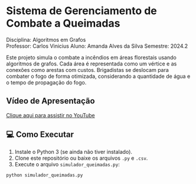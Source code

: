 # Sistema de Gerenciamento de Combate a Queimadas

Disciplina: Algoritmos em Grafos  
Professor: Carlos Vinicius 
Aluno: Amanda Alves da Silva
Semestre: 2024.2  


Este projeto simula o combate a incêndios em áreas florestais usando algoritmos de grafos. 
Cada área é representada como um vértice e as conexões como arestas com custos. 
Brigadistas se deslocam para combater o fogo de forma otimizada, considerando a quantidade de água e o tempo de propagação do fogo.


## Vídeo de Apresentação


[Clique aqui para assistir no YouTube]()



## 💻 Como Executar

1. Instale o Python 3 (se ainda não tiver instalado).
2. Clone este repositório ou baixe os arquivos `.py` e `.csv`.
3. Execute o arquivo `simulador_queimadas.py`:

```bash
python simulador_queimadas.py
